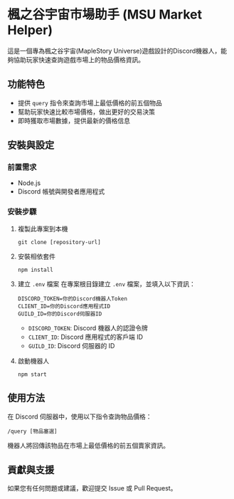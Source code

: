 # 楓之谷宇宙市場助手 (MSU Market Helper)

這是一個專為楓之谷宇宙(MapleStory Universe)遊戲設計的Discord機器人，能夠協助玩家快速查詢遊戲市場上的物品價格資訊。

## 功能特色

- 提供 `query` 指令來查詢市場上最低價格的前五個物品
- 幫助玩家快速比較市場價格，做出更好的交易決策
- 即時獲取市場數據，提供最新的價格信息

## 安裝與設定

### 前置需求

- Node.js
- Discord 帳號與開發者應用程式

### 安裝步驟

1. 複製此專案到本機
   ```
   git clone [repository-url]
   ```

2. 安裝相依套件
   ```
   npm install
   ```

3. 建立 `.env` 檔案
   在專案根目錄建立 `.env` 檔案，並填入以下資訊：
   ```
   DISCORD_TOKEN=你的Discord機器人Token
   CLIENT_ID=你的Discord應用程式ID
   GUILD_ID=你的Discord伺服器ID
   ```

   - `DISCORD_TOKEN`: Discord 機器人的認證令牌
   - `CLIENT_ID`: Discord 應用程式的客戶端 ID
   - `GUILD_ID`: Discord 伺服器的 ID

4. 啟動機器人
   ```
   npm start
   ```

## 使用方法

在 Discord 伺服器中，使用以下指令查詢物品價格：

```
/query [物品塞選]
```

機器人將回傳該物品在市場上最低價格的前五個賣家資訊。

## 貢獻與支援

如果您有任何問題或建議，歡迎提交 Issue 或 Pull Request。


